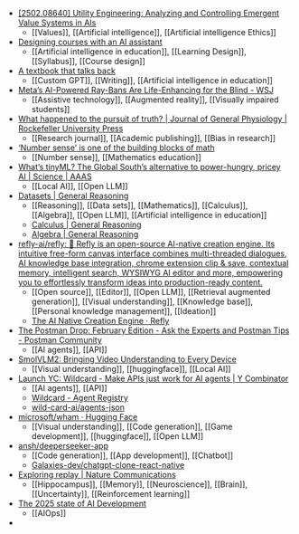 - [[2502.08640] Utility Engineering: Analyzing and Controlling Emergent Value Systems in AIs](https://arxiv.org/abs/2502.08640)
	- [[Values]], [[Artificial intelligence]], [[Artificial intelligence Ethics]]
- [Designing courses with an AI assistant](https://edunewsletter.openai.com/p/designing-courses-with-an-ai-assistant)
	- [[Artificial intelligence in education]], [[Learning Design]], [[Syllabus]], [[Course design]]
- [A textbook that talks back](https://edunewsletter.openai.com/p/teaching-with-chatgpt-interactive)
	- [[Custom GPT]], [[Writing]], [[Artificial intelligence in education]]
- [Meta’s AI-Powered Ray-Bans Are Life-Enhancing for the Blind - WSJ](https://www.wsj.com/tech/ai/metas-ai-powered-ray-bans-are-life-enhancing-for-the-blind-3ae38026?st=Ct8E8D)
	- [[Assistive technology]], [[Augmented reality]], [[Visually impaired students]]
- [What happened to the pursuit of truth? | Journal of General Physiology | Rockefeller University Press](https://rupress.org/jgp/article/156/11/e202413672/277037/What-happened-to-the-pursuit-of-truth-Pursuit-of)
	- [[Research journal]], [[Academic publishing]], [[Bias in research]]
- [‘Number sense’ is one of the building blocks of math](https://hechingerreport.org/the-building-blocks-of-math-students-need-to-excel/)
	- [[Number sense]], [[Mathematics education]]
- [What’s tinyML? The Global South’s alternative to power-hungry, pricey AI | Science | AAAS](https://www.science.org/content/article/what-s-tinyml-global-south-s-alternative-power-hungry-pricey-ai)
	- [[Local AI]], [[Open LLM]]
- [Datasets | General Reasoning](https://gr.inc/)
	- [[Reasoning]], [[Data sets]], [[Mathematics]], [[Calculus]], [[Algebra]], [[Open LLM]], [[Artificial intelligence in education]]
	- [Calculus | General Reasoning](https://gr.inc/task/calculus/)
	- [Algebra | General Reasoning](https://gr.inc/task/algebra/)
- [refly-ai/refly: 🎨 Refly is an open-source AI-native creation engine. Its intuitive free-form canvas interface combines multi-threaded dialogues, AI knowledge base integration, chrome extension clip & save, contextual memory, intelligent search, WYSIWYG AI editor and more, empowering you to effortlessly transform ideas into production-ready content.](https://github.com/refly-ai/refly)
	- [[Open source]], [[Editor]], [[Open LLM]], [[Retrieval augmented generation]], [[Visual understanding]], [[Knowledge base]], [[Personal knowledge management]], [[Ideation]]
	- [The AI Native Creation Engine · Refly](https://refly.ai/)
- [The Postman Drop: February Edition - Ask the Experts and Postman Tips - Postman Community](https://community.postman.com/t/the-postman-drop-february-edition/75663)
	- [[AI agents]], [[API]]
- [SmolVLM2: Bringing Video Understanding to Every Device](https://huggingface.co/blog/smolvlm2)
	- [[Visual understanding]], [[huggingface]], [[Local AI]]
- [Launch YC: Wildcard - Make APIs just work for AI agents | Y Combinator](https://www.ycombinator.com/launches/MrK-wildcard-make-apis-just-work-for-ai-agents)
	- [[AI agents]], [[API]]
	- [Wildcard - Agent Registry](https://wild-card.ai/)
	- [wild-card-ai/agents-json](https://github.com/wild-card-ai/agents-json)
- [microsoft/wham · Hugging Face](https://huggingface.co/microsoft/wham)
	- [[Visual understanding]], [[Code generation]], [[Game development]], [[huggingface]], [[Open LLM]]
- [ansh/deeperseeker-app](https://github.com/ansh/deeperseeker-app)
	- [[Code generation]], [[App development]], [[Chatbot]]
	- [Galaxies-dev/chatgpt-clone-react-native](https://github.com/Galaxies-dev/chatgpt-clone-react-native)
- [Exploring replay | Nature Communications](https://www.nature.com/articles/s41467-025-56731-y)
	- [[Hippocampus]], [[Memory]], [[Neuroscience]], [[Brain]], [[Uncertainty]], [[Reinforcement learning]]
- [The 2025 state of AI Development](https://www.vellum.ai/state-of-ai-2025)
	- [[AIOps]]
-